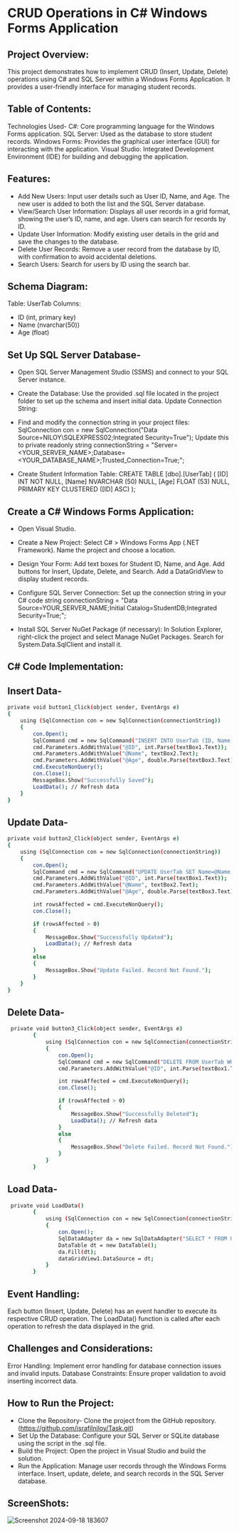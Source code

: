 # CRUD Operations in C# Windows Forms Application

## Project Overview:

This project demonstrates how to implement CRUD (Insert, Update, Delete) operations using C# and SQL Server within a Windows Forms Application. 
It provides a user-friendly interface for managing student records.

## Table of Contents:

Technologies Used-
C#: Core programming language for the Windows Forms application.
SQL Server: Used as the database to store student records.
Windows Forms: Provides the graphical user interface (GUI) for interacting with the application.
Visual Studio: Integrated Development Environment (IDE) for building and debugging the application.

## Features:

+ Add New Users: Input user details such as User ID, Name, and Age. The new user is added to both the list and the SQL Server database.
+ View/Search User Information: Displays all user records in a grid format, showing the user’s ID, name, and age. Users can search for records by ID.
+ Update User Information: Modify existing user details in the grid and save the changes to the database.
+ Delete User Records: Remove a user record from the database by ID, with confirmation to avoid accidental deletions.
+ Search Users: Search for users by ID using the search bar.

## Schema Diagram:
Table: UserTab
Columns:
- ID (int, primary key)
- Name (nvarchar(50))
- Age (float)


## Set Up SQL Server Database-

+ Open SQL Server Management Studio (SSMS) and connect to your SQL Server instance.
+ Create the Database:
Use the provided .sql file located in the project folder to set up the schema and insert initial data.
Update Connection String:
+ Find and modify the connection string in your project files:
SqlConnection con = new SqlConnection("Data Source=NILOY\\SQLEXPRESS02;Integrated Security=True");
Update this to
private readonly string connectionString = "Server=<YOUR_SERVER_NAME>;Database=<YOUR_DATABASE_NAME>;Trusted_Connection=True;";

+ Create Student Information Table:
CREATE TABLE [dbo].[UserTab] (
    [ID]   INT           NOT NULL,
    [Name] NVARCHAR (50) NULL,
    [Age]  FLOAT (53)    NULL,
    PRIMARY KEY CLUSTERED ([ID] ASC)
);

## Create a C# Windows Forms Application:
+ Open Visual Studio.
+ Create a New Project:
Select C# > Windows Forms App (.NET Framework).
Name the project and choose a location.

+ Design Your Form:
Add text boxes for Student ID, Name, and Age.
Add buttons for Insert, Update, Delete, and Search.
Add a DataGridView to display student records.

+ Configure SQL Server Connection:
Set up the connection string in your C# code
string connectionString = "Data Source=YOUR_SERVER_NAME;Initial Catalog=StudentDB;Integrated Security=True;";

+ Install SQL Server NuGet Package (if necessary):
In Solution Explorer, right-click the project and select Manage NuGet Packages.
Search for System.Data.SqlClient and install it.

## C# Code Implementation:
## Insert Data-
```bash
private void button1_Click(object sender, EventArgs e)
{
    using (SqlConnection con = new SqlConnection(connectionString))
    {
        con.Open();
        SqlCommand cmd = new SqlCommand("INSERT INTO UserTab (ID, Name, Age) VALUES (@ID, @Name, @Age)", con);
        cmd.Parameters.AddWithValue("@ID", int.Parse(textBox1.Text));
        cmd.Parameters.AddWithValue("@Name", textBox2.Text);
        cmd.Parameters.AddWithValue("@Age", double.Parse(textBox3.Text));
        cmd.ExecuteNonQuery();
        con.Close();
        MessageBox.Show("Successfully Saved");
        LoadData(); // Refresh data
    }
}
```
## Update Data-
```bash
private void button2_Click(object sender, EventArgs e)
{
    using (SqlConnection con = new SqlConnection(connectionString))
    {
        con.Open();
        SqlCommand cmd = new SqlCommand("UPDATE UserTab SET Name=@Name, Age=@Age WHERE ID=@ID", con);
        cmd.Parameters.AddWithValue("@ID", int.Parse(textBox1.Text));
        cmd.Parameters.AddWithValue("@Name", textBox2.Text);
        cmd.Parameters.AddWithValue("@Age", double.Parse(textBox3.Text));

        int rowsAffected = cmd.ExecuteNonQuery();
        con.Close();

        if (rowsAffected > 0)
        {
            MessageBox.Show("Successfully Updated");
            LoadData(); // Refresh data
        }
        else
        {
            MessageBox.Show("Update Failed. Record Not Found.");
        }
    }
}
```
## Delete Data-
```bash
 private void button3_Click(object sender, EventArgs e)
        {
            using (SqlConnection con = new SqlConnection(connectionString))
            {
                con.Open();
                SqlCommand cmd = new SqlCommand("DELETE FROM UserTab WHERE ID=@ID", con);
                cmd.Parameters.AddWithValue("@ID", int.Parse(textBox1.Text));

                int rowsAffected = cmd.ExecuteNonQuery();
                con.Close();

                if (rowsAffected > 0)
                {
                    MessageBox.Show("Successfully Deleted");
                    LoadData(); // Refresh data
                }
                else
                {
                    MessageBox.Show("Delete Failed. Record Not Found.");
                }
            }
        }
```
  ## Load Data-
```bash
 private void LoadData()
        {
            using (SqlConnection con = new SqlConnection(connectionString))
            {
                con.Open();
                SqlDataAdapter da = new SqlDataAdapter("SELECT * FROM UserTab", con);
                DataTable dt = new DataTable();
                da.Fill(dt);
                dataGridView1.DataSource = dt;
            }
        }
 ```       
 ## Event Handling:
Each button (Insert, Update, Delete) has an event handler to execute its respective CRUD operation.
The LoadData() function is called after each operation to refresh the data displayed in the grid.

 ## Challenges and Considerations:
 Error Handling: Implement error handling for database connection issues and invalid inputs.
 Database Constraints: Ensure proper validation to avoid inserting incorrect data.

 ## How to Run the Project:
 + Clone the Repository- Clone the project from the GitHub repository.
      (https://github.com/israfilniloy/Task.git)
 + Set Up the Database: Configure your SQL Server or SQLite database using the script in the .sql file.
 + Build the Project: Open the project in Visual Studio and build the solution.
 + Run the Application:  Manage user records through the Windows Forms interface. 
    Insert, update, delete, and search records in the SQL Server database.

## ScreenShots:

![Screenshot 2024-09-18 183607](https://github.com/user-attachments/assets/824a89fa-bba3-4613-9cae-81b95586ef50)



 

 

